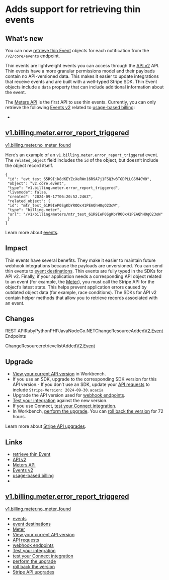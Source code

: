 # Adds support for retrieving thin events

## What’s new

You can now [retrieve thin
Event](https://docs.stripe.com/api/v2/core/events/retrieve) objects for each
notification from the `/v2/core/events` endpoint.

Thin events are lightweight events you can access through the [API
v2](https://docs.stripe.com/api-v2-overview) API. Thin events have a more
granular permissions model and their payloads contain no API-versioned data.
This makes it easier to update integrations that receive events and are built
with a well-typed Stripe SDK. Thin Event objects include a `data` property that
can include additional information about the event.

The [Meters API](https://docs.stripe.com/api/billing/meter) is the first API to
use thin events. Currently, you can only retrieve the following [Events
v2](https://docs.stripe.com/api/v2/events) related to [usage-based
billing](https://docs.stripe.com/billing/subscriptions/usage-based):

-
[v1.billing.meter.error_report_triggered](https://docs.stripe.com/api/v2/core/events/event-types#v2_types_events-v1.billing.meter.error_report_triggered)
-
[v1.billing.meter.no_meter_found](https://docs.stripe.com/api/v2/core/events/event-types#v2_types_events-v1.billing.meter.no_meter_found)

Here’s an example of an `v1.billing.meter.error_report_triggered` event. The
`related_object` field includes the `id` of the object, but doesn’t include the
object record itself.

```
{
 "id": "evt_test_65R9Ijk8dKEYZcXeRWn16R9A7j1FSQ3w3TGDPLLGSM4CW0",
 "object": "v2.core.event",
 "type": "v1.billing.meter.error_report_triggered",
 "livemode": false,
 "created": "2024-09-17T06:20:52.246Z",
 "related_object": {
 "id": "mtr_test_61R9IeP0SgKbYROOx41PEAQhH0qO23oW",
 "type": "billing.meter",
 "url": "/v1/billing/meters/mtr_test_61R9IeP0SgKbYROOx41PEAQhH0qO23oW"
 }
}
```

Learn more about
[events](https://docs.stripe.com/event-destinations#events-overview).

## Impact

Thin events have several benefits. They make it easier to maintain future
webhook integrations because the payloads are unversioned. You can send thin
events to [event destinations](https://docs.stripe.com/event-destinations). Thin
events are fully typed in the SDKs for API v2. Finally, if your application
needs a corresponding API object related to an event (for example, the
[Meter](https://docs.stripe.com/api/billing/meter/retrieve)), you must call the
Stripe API for the object’s latest state. This helps prevent application errors
caused by outdated object data (for example, race conditions). The SDKs for API
v2 contain helper methods that allow you to retrieve records associated with an
event.

## Changes

REST
APIRubyPythonPHPJavaNodeGo.NETChangeResourceAdded[V2.Event](https://docs.stripe.com/api/v2/events)
 Endpoints

ChangeResourceretrievelistAdded[V2.Event](https://docs.stripe.com/api/v2/events)
## Upgrade

- [View your current API
version](https://docs.stripe.com/upgrades#view-your-api-version-and-the-latest-available-upgrade-in-workbench)
in Workbench.
- If you use an SDK, upgrade to the corresponding SDK version for this API
version.- If you don’t use an SDK, update your [API
requests](https://docs.stripe.com/api/versioning) to include `Stripe-Version:
2024-09-30.acacia`
- Upgrade the API version used for [webhook
endpoints](https://docs.stripe.com/webhooks/versioning).
- [Test your integration](https://docs.stripe.com/testing) against the new
version.
- If you use Connect, [test your Connect
integration](https://docs.stripe.com/connect/testing).
- In Workbench, [perform the
upgrade](https://docs.stripe.com/upgrades#perform-the-upgrade). You can [roll
back the version](https://docs.stripe.com/upgrades#roll-back-your-api-version)
for 72 hours.

Learn more about [Stripe API upgrades](https://docs.stripe.com/upgrades).

## Links

- [retrieve thin Event](https://docs.stripe.com/api/v2/core/events/retrieve)
- [API v2](https://docs.stripe.com/api-v2-overview)
- [Meters API](https://docs.stripe.com/api/billing/meter)
- [Events v2](https://docs.stripe.com/api/v2/events)
- [usage-based
billing](https://docs.stripe.com/billing/subscriptions/usage-based)
-
[v1.billing.meter.error_report_triggered](https://docs.stripe.com/api/v2/core/events/event-types#v2_types_events-v1.billing.meter.error_report_triggered)
-
[v1.billing.meter.no_meter_found](https://docs.stripe.com/api/v2/core/events/event-types#v2_types_events-v1.billing.meter.no_meter_found)
- [events](https://docs.stripe.com/event-destinations#events-overview)
- [event destinations](https://docs.stripe.com/event-destinations)
- [Meter](https://docs.stripe.com/api/billing/meter/retrieve)
- [View your current API
version](https://docs.stripe.com/upgrades#view-your-api-version-and-the-latest-available-upgrade-in-workbench)
- [API requests](https://docs.stripe.com/api/versioning)
- [webhook endpoints](https://docs.stripe.com/webhooks/versioning)
- [Test your integration](https://docs.stripe.com/testing)
- [test your Connect integration](https://docs.stripe.com/connect/testing)
- [perform the upgrade](https://docs.stripe.com/upgrades#perform-the-upgrade)
- [roll back the
version](https://docs.stripe.com/upgrades#roll-back-your-api-version)
- [Stripe API upgrades](https://docs.stripe.com/upgrades)